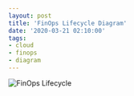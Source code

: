 ```yaml
---
layout: post
title: 'FinOps Lifecycle Diagram'
date: '2020-03-21 02:10:00'
tags:
- cloud
- finops
- diagram
---
```


![FinOps Lifecycle](http://drive.google.com/uc?export=view&id=1aY28O8iqcgDu8TbNSgwLBfUsn9RErrcQ)

